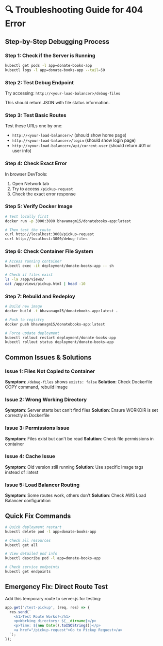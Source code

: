 # 🔍 Troubleshooting Guide for 404 Error

## Step-by-Step Debugging Process

### Step 1: Check if the Server is Running
```bash
kubectl get pods -l app=donate-books-app
kubectl logs -l app=donate-books-app --tail=50
```

### Step 2: Test Debug Endpoint
Try accessing: `http://<your-load-balancer>/debug-files`

This should return JSON with file status information.

### Step 3: Test Basic Routes
Test these URLs one by one:
- `http://<your-load-balancer>/` (should show home page)
- `http://<your-load-balancer>/login` (should show login page)
- `http://<your-load-balancer>/api/current-user` (should return 401 or user info)

### Step 4: Check Exact Error
In browser DevTools:
1. Open Network tab
2. Try to access `/pickup-request`
3. Check the exact error response

### Step 5: Verify Docker Image
```bash
# Test locally first
docker run -p 3000:3000 bhavanagm15/donatebooks-app:latest

# Then test the route
curl http://localhost:3000/pickup-request
curl http://localhost:3000/debug-files
```

### Step 6: Check Container File System
```bash
# Access running container
kubectl exec -it deployment/donate-books-app -- sh

# Check if files exist
ls -la /app/views/
cat /app/views/pickup.html | head -10
```

### Step 7: Rebuild and Redeploy
```bash
# Build new image
docker build -t bhavanagm15/donatebooks-app:latest .

# Push to registry
docker push bhavanagm15/donatebooks-app:latest

# Force update deployment
kubectl rollout restart deployment/donate-books-app
kubectl rollout status deployment/donate-books-app
```

## Common Issues & Solutions

### Issue 1: Files Not Copied to Container
**Symptom**: `/debug-files` shows `exists: false`
**Solution**: Check Dockerfile COPY command, rebuild image

### Issue 2: Wrong Working Directory
**Symptom**: Server starts but can't find files
**Solution**: Ensure WORKDIR is set correctly in Dockerfile

### Issue 3: Permissions Issue
**Symptom**: Files exist but can't be read
**Solution**: Check file permissions in container

### Issue 4: Cache Issue
**Symptom**: Old version still running
**Solution**: Use specific image tags instead of :latest

### Issue 5: Load Balancer Routing
**Symptom**: Some routes work, others don't
**Solution**: Check AWS Load Balancer configuration

## Quick Fix Commands

```bash
# Quick deployment restart
kubectl delete pod -l app=donate-books-app

# Check all resources
kubectl get all

# View detailed pod info
kubectl describe pod -l app=donate-books-app

# Check service endpoints
kubectl get endpoints
```

## Emergency Fix: Direct Route Test

Add this temporary route to server.js for testing:

```javascript
app.get('/test-pickup', (req, res) => {
  res.send(`
    <h1>Test Route Works!</h1>
    <p>Working directory: ${__dirname}</p>
    <p>Time: ${new Date().toISOString()}</p>
    <a href="/pickup-request">Go to Pickup Request</a>
  `);
});
```

